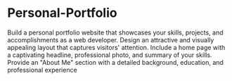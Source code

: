 # Personal-Portfolio
Build a personal portfolio website that showcases your skills, projects, and accomplishments as a web developer. 
Design an attractive and visually appealing layout that captures visitors' attention. 
Include a home page with a captivating headline, professional photo, and summary of your skills.
Provide an "About Me" section with a detailed background, education, and professional experience
